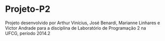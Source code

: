 # Projeto-P2

Projeto desenvolvido por Arthur Vinícius, José Benardi, Marianne Linhares e Victor Andrade
para a disciplina de Laboratório de Programação 2 na UFCG, período 2014.2
